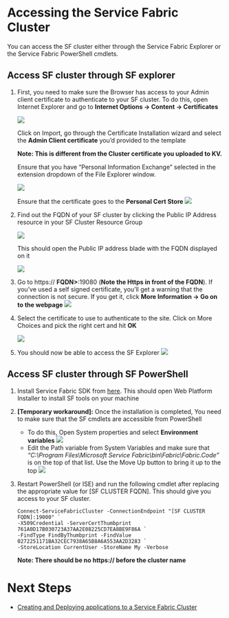 # Accessing the Service Fabric Cluster
You can access the SF cluster either through the Service Fabric Explorer or the Service Fabric PowerShell cmdlets.

## Access SF cluster through SF explorer
1.	First, you need to make sure the Browser has access to your Admin client certificate to authenticate to your SF cluster. To do this, open Internet Explorer  and go to **Internet Options -> Content -> Certificates**

    ![](images/internetoptionscertificates.png)
    
    Click on Import, go through the Certificate Installation wizard and select the **Admin Client certificate** you’d provided to the template 

    **Note: This is different from the Cluster certificate you uploaded to KV.** 
    
    Ensure that you have “Personal Information Exchange” selected in the extension dropdown of the File Explorer window.

    ![](images/selectcertificate.png)
    
    Ensure that the certificate goes to the **Personal Cert Store**
    ![](images/personalcertstore.png)

2.	Find out the FQDN of your SF cluster by clicking the Public IP Address resource in your SF Cluster Resource Group

    ![](images/deployedsfcluster.png)

    This should open the Public IP address blade with the FQDN displayed on it

    ![](images/publicipaddress.png)

3.	Go to https:// **FQDN>**:19080 (**Note the Https in front of the FQDN**). 
    If you’ve used a self signed certificate, you’ll get a warning that the connection is not secure. If you get it, click **More Information -> Go on to the webpage**
    ![](images/notsecuregoon.png)

4.	Select the certificate to use to authenticate to the site. Click on More Choices and pick the right cert and hit **OK**

    ![](images/picksignincert.png)

5.	You should now be able to access the SF Explorer
    ![](images/sfclusterui.png)

## Access SF cluster through SF PowerShell
1. Install Service Fabric SDK from [here](https://docs.microsoft.com/en-us/azure/service-fabric/service-fabric-get-started). This should open Web Platform Installer to install SF tools on your machine
2. **[Temporary workaround]:** Once the installation is completed, You need to make sure that the SF cmdlets are accessible from PowerShell
    - To do this, Open System properties and select **Environment variables**
    ![](images/environmentvariables.png)
    - Edit the Path variable from System Variables and make sure that _“C:\Program Files\Microsoft Service Fabric\bin\Fabric\Fabric.Code”_ is on the top of that list. Use the Move Up button to bring it up to the top
    ![](images/editenvvariables.png)

3. Restart PowerShell (or ISE) and run the following cmdlet after replacing the appropriate value for [SF CLUSTER FQDN]. This should give you access to your SF cluster.
    ```
    Connect-ServiceFabricCluster -ConnectionEndpoint "[SF CLUSTER FQDN]:19000" `
    -X509Credential -ServerCertThumbprint 761A0D17B030723A37AA2E08225CD7EA8BE9F86A `
    -FindType FindByThumbprint -FindValue 0272251171BA32CEC7938A65B8A6A553AA2D3283 `
    -StoreLocation CurrentUser -StoreName My -Verbose 
    ```
    **Note: There should be no https:// before the cluster name**

# Next Steps
* [Creating and Deploying applications to a Service Fabric Cluster](https://docs.microsoft.com/en-us/azure/service-fabric/)
